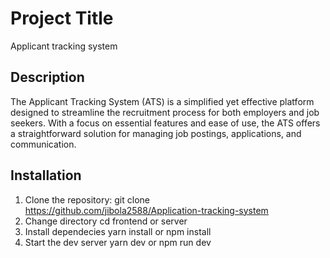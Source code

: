 # Project Title
Applicant tracking system

## Description
The Applicant Tracking System (ATS) is a simplified yet effective platform designed to streamline the recruitment process for both employers and job seekers. With a focus on essential features and ease of use, the ATS offers a straightforward solution for managing job postings, applications, and communication.

## Installation

1. Clone the repository:
   git clone https://github.com/jibola2588/Application-tracking-system
2. Change directory
   cd frontend or server
3. Install dependecies
   yarn install or npm install
5. Start the dev server
   yarn dev or npm run dev
